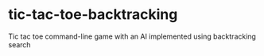 # tic-tac-toe-backtracking

Tic tac toe command-line game with an AI implemented using backtracking search 
